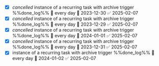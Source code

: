 
- [x] *cancelled* instance of a recurring task with archive trigger %%done_log%% 🔁 every day 📅 2023-12-30 ✅ 2025-02-07
- [x] *cancelled* instance of a recurring task with archive trigger %%done_log%% 🔁 every day 📅 2023-12-29 ✅ 2025-02-07
- [x] *cancelled* instance of a recurring task with archive trigger %%done_log%% 🔁 every day 📅 2024-01-01 ✅ 2025-02-07
- [x] *cancelled* instance of a recurring task with archive trigger %%done_log%% 🔁 every day 📅 2023-12-31 ✅ 2025-02-07
- [x] instance of a recurring task with archive trigger %%done_log%% 🔁 every day 📅 2024-01-02 ✅ 2025-02-07